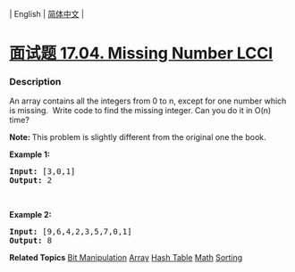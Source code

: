 | English | [简体中文](README.md) |

# [面试题 17.04. Missing Number LCCI](https://leetcode-cn.com/problems/missing-number-lcci)
 ### Description
<p>An array&nbsp;contains all the integers from 0 to n, except for one number which is missing.&nbsp; Write code to find the missing integer. Can you do it in O(n) time?</p>

<p><strong>Note: </strong>This problem is slightly different from the original one the book.</p>

<p><strong>Example 1: </strong></p>

<pre>
<strong>Input: </strong>[3,0,1]
<strong>Output: </strong>2</pre>

<p>&nbsp;</p>

<p><strong>Example 2: </strong></p>

<pre>
<strong>Input: </strong>[9,6,4,2,3,5,7,0,1]
<strong>Output: </strong>8
</pre>

**Related Topics**  [Bit Manipulation](https://leetcode-cn.com/tag/bit-manipulation) [Array](https://leetcode-cn.com/tag/array) [Hash Table](https://leetcode-cn.com/tag/hash-table) [Math](https://leetcode-cn.com/tag/math) [Sorting](https://leetcode-cn.com/tag/sorting) 